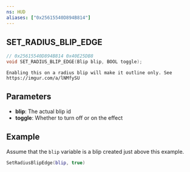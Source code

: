 ```yaml
---
ns: HUD
aliases: ["0x25615540D894B814"]
---
```


## SET_RADIUS_BLIP_EDGE

```c
// 0x25615540D894B814 0x40E25DB8
void SET_RADIUS_BLIP_EDGE(Blip blip, BOOL toggle);
```

```
Enabling this on a radius blip will make it outline only. See https://imgur.com/a/lNMfySU
```

## Parameters

- **blip**: The actual blip id
- **toggle**: Whether to turn off or on the effect

## Example

Assume that the `blip` variable is a blip created just above this example.

```lua
SetRadiusBlipEdge(blip, true)
```
